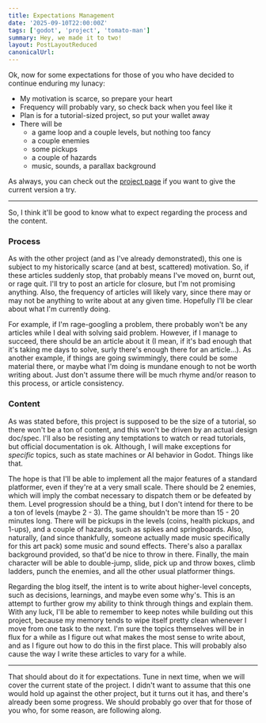 ```yaml
---
title: Expectations Management
date: '2025-09-10T22:00:00Z'
tags: ['godot', 'project', 'tomato-man']
summary: Hey, we made it to two!
layout: PostLayoutReduced
canonicalUrl:
---
```


Ok, now for some expectations for those of you who have decided to continue enduring my lunacy:

- My motivation is scarce, so prepare your heart
- Frequency will probably vary, so check back when you feel like it
- Plan is for a tutorial-sized project, so put your wallet away
- There will be
  - a game loop and a couple levels, but nothing too fancy
  - a couple enemies
  - some pickups
  - a couple of hazards
  - music, sounds, a parallax background

As always, you can check out the [project page](/projects/godot-tomato-man) if you want to give the current version a
try.

---

So, I think it'll be good to know what to expect regarding the process and the content.

### Process

As with the other project (and as I've already demonstrated), this one is subject to my historically scarce (and at
best, scattered) motivation. So, if these articles suddenly stop, that probably means I've moved on, burnt out, or
rage quit. I'll try to post an article for closure, but I'm not promising anything. Also, the frequency of articles
will likely vary, since there may or may not be anything to write about at any given time. Hopefully I'll be clear
about what I'm currently doing.

For example, if I'm rage-googling a problem, there probably won't be any articles while I deal with solving said
problem. However, if I manage to succeed, there should be an article about it (I mean, if it's bad enough that it's
taking me days to solve, surly there's enough there for an article...). As another example, if things are going
swimmingly, there could be some material there, or maybe what I'm doing is mundane enough to not be worth writing
about. Just don't assume there will be much rhyme and/or reason to this process, or article consistency.

### Content

As was stated before, this project is supposed to be the size of a tutorial, so there won't be a ton of content,
and this won't be driven by an actual design doc/spec. I'll also be resisting any temptations to watch or read
tutorials, but official documentation is ok. Although, I will make exceptions for _specific_ topics, such as state
machines or AI behavior in Godot. Things like that.

The hope is that I'll be able to implement all the major features of a standard platformer, even if they're at a very
small scale. There should be 2 enemies, which will imply the combat necessary to dispatch them or be defeated by them.
Level progression should be a thing, but I don't intend for there to be a ton of levels (maybe 2 - 3). The game
shouldn't be more than 15 - 20 minutes long. There will be pickups in the levels (coins, health pickups, and 1-ups),
and a couple of hazards, such as spikes and springboards. Also, naturally, (and since thankfully, someone actually
made music specifically for this art pack) some music and sound effects. There's also a parallax background provided,
so that'd be nice to throw in there. Finally, the main character will be able to double-jump, slide, pick up and throw
boxes, climb ladders, punch the enemies, and all the other usual platformer things.

Regarding the blog itself, the intent is to write about higher-level concepts, such as decisions, learnings, and maybe
even some why's. This is an attempt to further grow my ability to think through things and explain them. With any luck,
I'll be able to remember to keep notes while building out this project, because my memory tends to wipe itself pretty
clean whenever I move from one task to the next. I'm sure the topics themselves will be in flux for a while as I figure
out what makes the most sense to write about, and as I figure out how to do this in the first place. This will probably
also cause the way I write these articles to vary for a while.

---

That should about do it for expectations. Tune in next time, when we will cover the current state of the project. I
didn't want to assume that this one would hold up against the other project, but it turns out it has, and there's
already been some progress. We should probably go over that for those of you who, for some reason, are following along.
